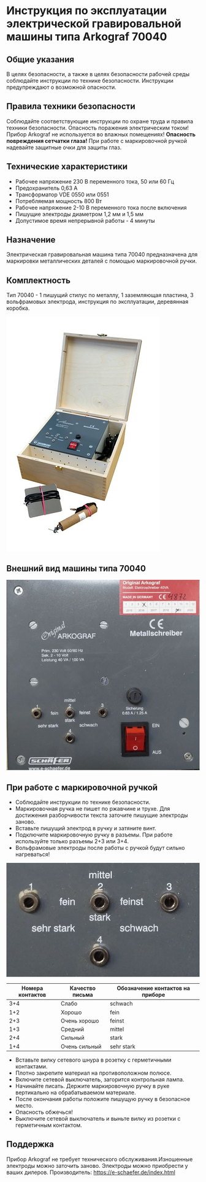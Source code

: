 # Инструкция по эксплуатации электрической гравировальной машины типа Arkograf 70040

## Общие указания

В целях безопасности, а также в целях безопасности рабочей среды соблюдайте инструкции по технике безопасности.  Инструкции предупреждают о возможной опасности.

## Правила техники безопасности

Соблюдайте соответствующие инструкции по охране труда и правила техники безопасности. Опасность поражения электрическим током! Прибор Arkograf не используется во влажных помещениях! __Опасность повреждения сетчатки глаза!__ При работе с маркировочной ручкой надевайте защитные очки для защиты глаз.

## Технические характеристики

- Рабочее напряжение 230 В переменного тока, 50 или 60 Гц
- Предохранитель 0,63 А
- Трансформатор VDE 0550 или 0551
- Потребляемая мощность 800 Вт
- Рабочее напряжение 2-10 В переменного тока после включения
- Пишущие электроды диаметром 1,2 мм и 1,5 мм
- Допустимое время непрерывной работы - 4 минуты

## Назначение

Электрическая гравировальная машина типа 70040 предназначена для маркировки металлических деталей с помощью маркировочной ручки.

## Комплектность

Тип 70040 - 1 пишущий стилус по металлу, 1 заземляющая пластина, 3 вольфрамовых электрода, инструкция по эксплуатации, деревянная коробка.

![alt text](img/arko_metall_gross.jpg)

## Внешний вид машины типа 70040

![alt text](img/Arkograf.jpg)

## При работе с маркировочной ручкой

- Cоблюдайте инструкции по технике безопасности.
- Маркировочная ручка не пишет по ржавчине и трухе. Для достижения разборчивости текста заточите пишущие электроды заново.
- Вставьте пишущий электрод в ручку и затяните винт.
- Подключите маркировочную ручку в разъемы. При работе используйте только разъемы 2+3 или 3+4.
- Вольфрамовые электроды после работы с ручкой будут сильно нагреваться!

![alt text](img/Contacts.jpg)

|Номера контактов|Качество письма|Обозначение контактов на приборе|
|---|---|---|
|3+4|Слабо|schwach|
|1+2|Хорошо|fein|
|2+3|Очень хорошо|feinst|
|1+3|Средний|mittel|
|2+4|Сильный|stark|
|1+4|Очень сильный|sehr stark|

- Вставьте вилку сетевого шнура в розетку с герметичными контактами.
- Плотно закрепите материал на противоположном полюсе.
- Включите сетевой выключатель, загорится контрольная лампа.
- Начинайте писать. Держите маркировочную ручку в руке вертикально на обрабатываемом материале.
- После окончания работы положите пишущую ручку в безопасное место.
- Опасность обжечься!
- Выключите сетевой выключатель и выньте вилку из розетки с герметичным контактом.

## Поддержка

Прибор Arkograf не требует технического обслуживания.Изношенные электроды можно заточить заново.
Электроды можно приобрести у ваших дилеров.
Производитель: <https://e-schaefer.de/index.html>
